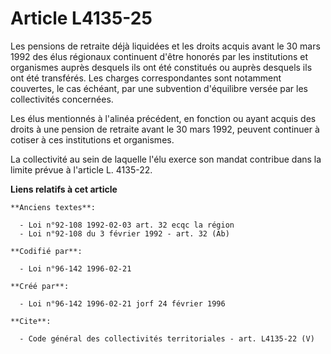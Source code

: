 # Article L4135-25

Les pensions de retraite déjà liquidées et les droits acquis avant le 30 mars 1992 des élus régionaux continuent d'être
honorés par les institutions et organismes auprès desquels ils ont été constitués ou auprès desquels ils ont été transférés.
Les charges correspondantes sont notamment couvertes, le cas échéant, par une subvention d'équilibre versée par les
collectivités concernées. 

Les élus mentionnés à l'alinéa précédent, en fonction ou ayant acquis des droits à une pension de retraite avant le 30 mars
1992, peuvent continuer à cotiser à ces institutions et organismes. 

La collectivité au sein de laquelle l'élu exerce son mandat contribue dans la limite prévue à l'article L. 4135-22.

**Liens relatifs à cet article**

	**Anciens textes**:

	  - Loi n°92-108 1992-02-03 art. 32 ecqc la région
	  - Loi n°92-108 du 3 février 1992 - art. 32 (Ab)

	**Codifié par**:

	  - Loi n°96-142 1996-02-21

	**Créé par**:

	  - Loi n°96-142 1996-02-21 jorf 24 février 1996

	**Cite**:

	  - Code général des collectivités territoriales - art. L4135-22 (V)
